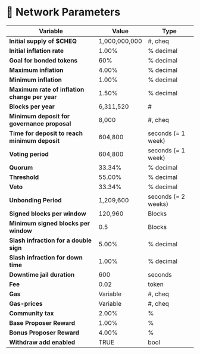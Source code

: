 # 🔢 Network Parameters

| Variable                                      | Value         | Type                |
| --------------------------------------------- | ------------- | ------------------- |
| **Initial supply of $CHEQ**                   | 1,000,000,000 | #, cheq             |
| **Initial inflation rate**                    | 1.00%         | % decimal           |
| **Goal for bonded tokens**                    | 60%           | % decimal           |
| **Maximum inflation**                         | 4.00%         | % decimal           |
| **Minimum inflation**                         | 1.00%         | % decimal           |
| **Maximum rate of inflation change per year** | 1.50%         | % decimal           |
| **Blocks per year**                           | 6,311,520     | #                   |
| **Minimum deposit for governance proposal**   | 8,000         | #, cheq             |
| **Time for deposit to reach minimum deposit** | 604,800       | seconds (= 1 week)  |
| **Voting period**                             | 604,800       | seconds (= 1 week)  |
| **Quorum**                                    | 33.34%        | % decimal           |
| **Threshold**                                 | 55.00%        | % decimal           |
| **Veto**                                      | 33.34%        | % decimal           |
| **Unbonding Period**                          | 1,209,600     | seconds (= 2 weeks) |
| **Signed blocks per window**                  | 120,960       | Blocks              |
| **Minimum signed blocks per window**          | 0.5           | Blocks              |
| **Slash infraction for a double sign**        | 5.00%         | % decimal           |
| **Slash infraction for down time**            | 1.00%         | % decimal           |
| **Downtime jail duration**                    | 600           | seconds             |
| **Fee**                                       | 0.02          | token               |
| **Gas**                                       | Variable      | #, cheq             |
| **Gas-prices**                                | Variable      | #, cheq             |
| **Community tax**                             | 2.00%         | %                   |
| **Base Proposer Reward**                      | 1.00%         | %                   |
| **Bonus Proposer Reward**                     | 4.00%         | %                   |
| **Withdraw add enabled**                      | TRUE          | bool                |
